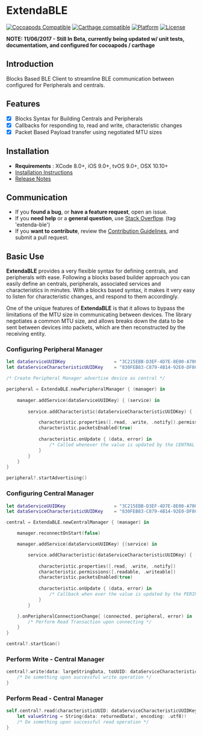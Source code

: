 # ExtendaBLE

[![Cocoapods Compatible](https://img.shields.io/badge/pod-v0.2-blue.svg)]()
[![Carthage compatible](https://img.shields.io/badge/Carthage-compatible-4BC51D.svg?style=flat)]()
[![Platform](https://img.shields.io/badge/platform-iOS%20|%20tvOS%20|%20OSX-lightgrey.svg)]()
[![License](https://img.shields.io/badge/license-MIT-343434.svg)](/LICENSE.md)

**NOTE: 11/06/2017 - Still In Beta, currently being updated w/ unit tests, documentatiom, and configured for cocoapods / carthage** 

## Introduction

Blocks Based BLE Client to streamline BLE communication between configured for Peripherals and centrals.

## Features

- [x] Blocks Syntax for Building Centrals and Peripherals
- [x] Callbacks for responding to, read and write, characteristic changes
- [x] Packet Based Payload transfer using negotiated MTU sizes

## Installation

* **Requirements** : XCode 8.0+, iOS 9.0+, tvOS 9.0+, OSX 10.10+
* [Installation Instructions](/Documentation/installation.md)
* [Release Notes](/Documentation/release_notes.md)

## Communication

- If you **found a bug**, or **have a feature request**, open an issue.
- If you **need help** or a **general question**, use [Stack Overflow](http://stackoverflow.com/questions/tagged/extenda-ble). (tag 'extenda-ble')
- If you **want to contribute**, review the [Contribution Guidelines](/Documentation/CONTRIBUTING.md), and submit a pull request.

## Basic Use

**ExtendaBLE** provides a very flexible syntax for defining centrals, and peripherals with ease. Following a blocks based builder approach you can easily define an centrals, peripherals, associated services and characteristics in minutes. With a blocks based syntax, it makes it very easy to listen for characteristic changes, and respond to them accordingly.

One of the unique features of **ExtendaBLE** is that it allows to bypass the limitations of the MTU size in communicating between devices. The library negotiates a common MTU size, and allows breaks down the data to be sent between devices into packets, which are then reconstructed by the receiving entity.

### Configuring Peripheral Manager

```swift
let dataServiceUUIDKey                  = "3C215EBB-D3EF-4D7E-8E00-A700DFD6E9EF"
let dataServiceCharacteristicUUIDKey    = "830FEB83-C879-4B14-92E0-DF8CCDDD8D8F"

/* Create Peripheral Manager advertise device as central */

peripheral = ExtendaBLE.newPeripheralManager { (manager) in
    
    manager.addService(dataServiceUUIDKey) { (service) in
        
        service.addCharacteristic(dataServiceCharacteristicUUIDKey) { (characteristic) in

            characteristic.properties([.read, .write, .notify]).permissions([.readable, .writeable])
            characteristic.packetsEnabled(true)
                
            characteristic.onUpdate { (data, error) in
                /* Called whenever the value is updated by the CENTRAL */
            }
        }
    }
}

peripheral?.startAdvertising()
```

### Configuring Central Manager

```swift
let dataServiceUUIDKey                  = "3C215EBB-D3EF-4D7E-8E00-A700DFD6E9EF"
let dataServiceCharacteristicUUIDKey    = "830FEB83-C879-4B14-92E0-DF8CCDDD8D8F"

central = ExtendaBLE.newCentralManager { (manager) in

    manager.reconnectOnStart(false)

    manager.addService(dataServiceUUIDKey) {(service) in

        service.addCharacteristic(dataServiceCharacteristicUUIDKey) { (characteristic) in
            
            characteristic.properties([.read, .write, .notify])
            characteristic.permissions([.readable, .writeable])
            characteristic.packetsEnabled(true)
            
            characteristic.onUpdate { (data, error) in
                /* Callback when ever the value is updated by the PERIPHERAL */
            }
        }

    }.onPeripheralConnectionChange{ (connected, peripheral, error) in
        /* Perform Read Transaction upon connecting */
    }
}

central?.startScan()
```

### Perform Write - Central Manager 

```swift 
central?.write(data: largeStringData, toUUID: dataServiceCharacteristicUUIDKey) { (writtenData, error) in        
    /* Do something upon successful write operation */
} 
```

### Perform Read - Central Manager 

```swift
self.central?.read(characteristicUUID: dataServiceCharacteristicUUIDKey) { (returnedData, error) in
    let valueString = String(data: returnedData!, encoding: .utf8)!
    /* Do something upon successful read operation */  
}
```

